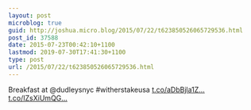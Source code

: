 ```yaml
---
layout: post
microblog: true
guid: http://joshua.micro.blog/2015/07/22/t623850526065729536.html
post_id: 37588
date: 2015-07-23T00:42:10+1100
lastmod: 2019-07-30T17:41:30+1100
type: post
url: /2015/07/22/t623850526065729536.html
---
```

Breakfast at @dudleysnyc #witherstakeusa [t.co/aDbBjla1Z...](http://t.co/aDbBjla1Z9) [t.co/IZsXiUmQG...](http://t.co/IZsXiUmQGk)
